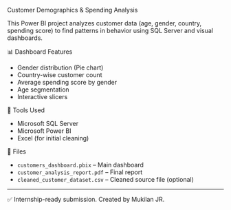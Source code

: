  Customer Demographics & Spending Analysis

This Power BI project analyzes customer data (age, gender, country, spending score) to find patterns in behavior using SQL Server and visual dashboards.

 📊 Dashboard Features
- Gender distribution (Pie chart)
- Country-wise customer count
- Average spending score by gender
- Age segmentation
- Interactive slicers

🔧 Tools Used
- Microsoft SQL Server
- Microsoft Power BI
- Excel (for initial cleaning)

 📁 Files
- `customers_dashboard.pbix` – Main dashboard
- `customer_analysis_report.pdf` – Final report
- `cleaned_customer_dataset.csv` – Cleaned source file (optional)

---

✅ Internship-ready submission. Created by Mukilan JR.
